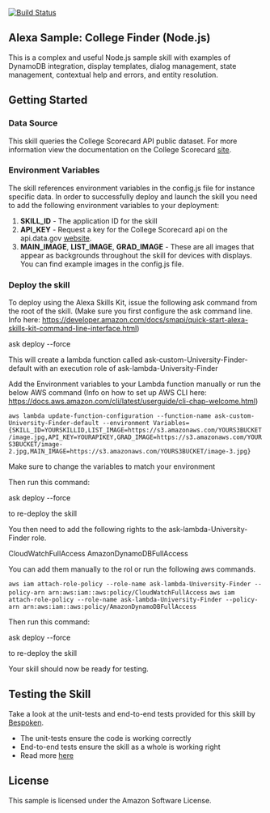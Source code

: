 [![Build Status](https://travis-ci.org/alexa/skill-sample-nodejs-college-finder.svg?branch=master)](https://travis-ci.org/alexa/skill-sample-nodejs-college-finder)

## Alexa Sample: College Finder (Node.js)

This is a complex and useful Node.js sample skill with examples of DynamoDB integration, display templates, dialog management, state management, contextual help and errors, and entity resolution.

## Getting Started

### Data Source
This skill queries the College Scorecard API public dataset. For more information view the documentation on the College Scorecard [site](https://collegescorecard.ed.gov/data/documentation/). 

### Environment Variables

The skill references environment variables in the config.js file for instance specific data. In order to successfully deploy and launch the skill you need to add the following environment variables to your deployment:

1. **SKILL_ID** - The application ID for the skill
2. **API_KEY** - Request a key for the College Scorecard api on the api.data.gov [website](https://api.data.gov/signup/). 
3. **MAIN_IMAGE**, **LIST_IMAGE**, **GRAD_IMAGE** - These are all images that appear as backgrounds throughout the skill for devices with displays. You can find example images in the config.js file. 

### Deploy the skill

To deploy using the Alexa Skills Kit, issue the following ask command from the root of the skill. (Make sure you first configure the ask command line. Info here: https://developer.amazon.com/docs/smapi/quick-start-alexa-skills-kit-command-line-interface.html)

ask deploy --force

This will create a lambda function called ask-custom-University-Finder-default with an execution role of ask-lambda-University-Finder

Add the Environment variables to your Lambda function manually or run the below AWS command (Info on how to set up AWS CLI here: https://docs.aws.amazon.com/cli/latest/userguide/cli-chap-welcome.html)

`aws lambda update-function-configuration --function-name ask-custom-University-Finder-default --environment Variables={SKILL_ID=YOURSKILLID,LIST_IMAGE=https://s3.amazonaws.com/YOURS3BUCKET/image.jpg,API_KEY=YOURAPIKEY,GRAD_IMAGE=https://s3.amazonaws.com/YOURS3BUCKET/image-2.jpg,MAIN_IMAGE=https://s3.amazonaws.com/YOURS3BUCKET/image-3.jpg}`

Make sure to change the variables to match your environment

Then run this command:

ask deploy --force

to re-deploy the skill

You then need to add the following rights to the ask-lambda-University-Finder role. 

CloudWatchFullAccess
AmazonDynamoDBFullAccess

You can add them manually to the rol or run the following aws commands. 

`aws iam attach-role-policy --role-name ask-lambda-University-Finder --policy-arn arn:aws:iam::aws:policy/CloudWatchFullAccess`
`aws iam attach-role-policy --role-name ask-lambda-University-Finder --policy-arn arn:aws:iam::aws:policy/AmazonDynamoDBFullAccess`

Then run this command:

ask deploy --force

to re-deploy the skill

Your skill should now be ready for testing.


## Testing the Skill

Take a look at the unit-tests and end-to-end tests provided for this skill by [Bespoken](https://bespoken.io). 

* The unit-tests ensure the code is working correctly
* End-to-end tests ensure the skill as a whole is working right
* Read more [here](/lambda/custom/test)

## License

This sample is licensed under the Amazon Software License.